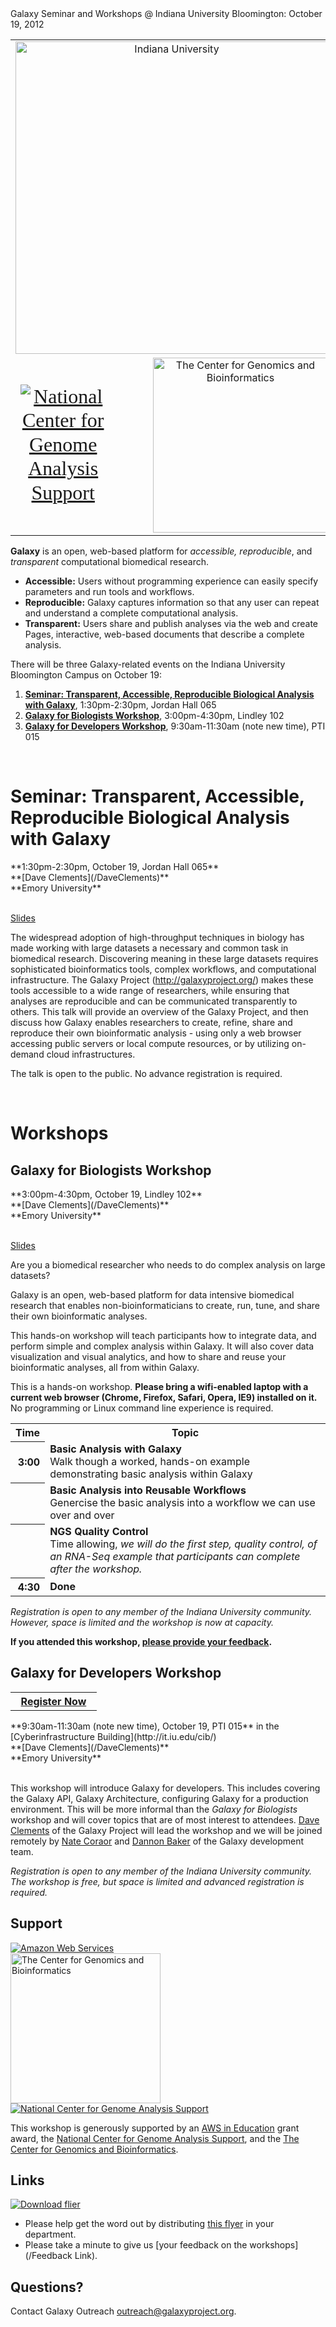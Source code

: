 <div class='center'>
<div class="title">Galaxy Seminar and Workshops @ Indiana University Bloomington: October 19, 2012</div>
</div>

<table>
  <tr>
    <td colspan=3 style=" text-align: center; border: none;"> <a href='http://indiana.edu/'><img src='/Images/Logos/IndianaU720.png' alt='Indiana University' width="500" /></a> </td>
  </tr>
  <tr>
    <td style=" border: none; text-align: center; vertical-align: middle; font-family: 'Times New Roman',Georgia,Serif; font-size: 200%; line-height: 120%"> <a href='http://ncgas.org/'><img src='/Images/Logos/NCGAS_Logo300.png' alt='National Center for Genome Analysis Support' /></a> </td>
    <td style=" border: none; text-align: center; vertical-align: middle; width: 10%"> </td>
    <td style=" border: none; text-align: center; vertical-align: middle"> <a href='http://cgb.indiana.edu/'><img src='/Images/Logos/CGBLogoText.png' alt='The Center for Genomics and Bioinformatics' width="280px" /></a> </td>
  </tr>
</table>



**Galaxy** is an open, web-based platform for *accessible, reproducible*, and *transparent* computational biomedical research.

* **Accessible:** Users without programming experience can easily specify parameters and run tools and workflows.
* **Reproducible:** Galaxy captures information so that any user can repeat and understand a complete computational analysis.
* **Transparent:** Users share and publish analyses via the web and create Pages, interactive, web-based documents that describe a complete analysis.

There will be three Galaxy-related events on the Indiana University Bloomington Campus on October 19: 
1. **[Seminar: Transparent, Accessible, Reproducible Biological Analysis with Galaxy](#seminar-transparent-accessible-reproducible-biological-analysis-with-galaxy)**, 1:30pm-2:30pm, Jordan Hall 065
1. **[Galaxy for Biologists Workshop](#galaxy-for-biologists-workshop)**, 3:00pm-4:30pm, Lindley 102 
1. **[Galaxy for Developers Workshop](#galaxy-for-developers-workshop)**, 9:30am-11:30am (note new time), PTI 015 

<br />

# Seminar: Transparent, Accessible, Reproducible Biological Analysis with Galaxy

<div class='indent'>
**1:30pm-2:30pm, October 19, Jordan Hall 065**<br />
**[Dave Clements](/DaveClements)**<br />
**Emory University**<br /><br />

[Slides](ATTACHMENT_URLDocuments/Presentations/2012_IndianaU.pdf)

The widespread adoption of high-throughput techniques in biology has made working with large datasets a necessary and common task in biomedical research.  Discovering meaning in these large datasets requires sophisticated bioinformatics tools, complex workflows, and computational infrastructure.  The Galaxy Project (http://galaxyproject.org/) makes these tools accessible to a wide range of researchers, while ensuring that analyses are reproducible and can be communicated transparently to others.  This talk will provide an overview of the Galaxy Project, and then discuss how Galaxy enables researchers to create, refine, share and reproduce their own bioinformatic analysis - using only a web browser accessing public servers or local compute resources, or by utilizing on-demand cloud infrastructures.

The talk is open to the public.  No advance registration is required.
</div>
<br />

# Workshops

## Galaxy for Biologists Workshop

<div class='indent'>
**3:00pm-4:30pm, October 19, Lindley 102**<br />
**[Dave Clements](/DaveClements)**<br />
**Emory University**<br /><br />

[Slides](ATTACHMENT_URLDocuments/Presentations/2012IndianaUGalaxyForBiologists.pdf)

Are you a biomedical researcher who needs to do complex analysis on large datasets?

Galaxy is an open, web-based platform for data intensive biomedical research that enables non-bioinformaticians to create, run, tune, and share their own bioinformatic analyses.

This hands-on workshop will teach participants how to integrate data, and perform simple and complex analysis within Galaxy.  It will also cover data visualization and visual analytics, and how to share and reuse your bioinformatic analyses, all from within Galaxy.

This is a hands-on workshop.  **Please bring a wifi-enabled laptop with a current web browser (Chrome, Firefox, Safari, Opera, IE9) installed on it.**  No programming or Linux command line experience is required.

<table>
  <tr class="th" >
    <th> Time </th>
    <th> Topic </th>
  </tr>
  <tr>
    <th style=" text-align: right;"> 3:00 </th>
    <td> <strong>Basic Analysis with Galaxy</strong><div class='indent'>Walk though a worked, hands-on example demonstrating basic analysis within Galaxy</div> </td>
  </tr>
  <tr>
    <th style=" text-align: right;"> </th>
    <td> <strong>Basic Analysis into Reusable Workflows</strong><div class='indent'>Genercise the basic analysis into a workflow we can use over and over</div> </td>
  </tr>
  <tr>
    <th style=" text-align: right;"> </th>
    <td> <strong>NGS Quality Control</strong><div class='indent'></em>Time allowing,<em> we will do the first step, quality control, of an RNA-Seq example that participants can complete after the workshop.</div> </td>
  </tr>
  <tr>
    <th style=" text-align: right;"> 4:30 </th>
    <td> <strong>Done</strong> </td>
  </tr>
</table>


*Registration is open to any member of the Indiana University community. However, space is limited and the workshop is now at capacity.*

**If you attended this workshop, [please provide your feedback](http://bit.ly/IUFeedbackG4B).**
</div>


## Galaxy for Developers Workshop

<div class='right'>
<table>
  <tr>
    <th style=" border: none"> &nbsp;&nbsp;<a href='http://bit.ly/QdCSb0'>Register Now</a>&nbsp;&nbsp; </th>
  </tr>
</table>

</div>

<div class='indent'>
**9:30am-11:30am (note new time), October 19, PTI 015** in the [Cyberinfrastructure Building](http://it.iu.edu/cib/)<br />
**[Dave Clements](/DaveClements)**<br />
**Emory University**<br /><br />

This workshop will introduce Galaxy for developers.  This includes covering the Galaxy API, Galaxy Architecture, configuring Galaxy for a production environment.  This will be more informal than the *Galaxy for Biologists* workshop and will cover topics that are of most interest to attendees.  [Dave Clements](/DaveClements) of the Galaxy Project will lead the workshop and we will be joined remotely by [Nate Coraor](/nate) and [Dannon Baker](/DannonBaker) of the Galaxy development team.

*Registration is open to any member of the Indiana University community. The workshop is free, but space is limited and advanced registration is required.*
</div>


## Support
<div class='right'><a href='http://aws.amazon.com/'><img src='/Images/Logos/AWSLogo.png' alt='Amazon Web Services' /></a></div>
<div class='right'><a href='http://cgb.indiana.edu/'><img src='/Images/Logos/CGBLogoText.png' alt='The Center for Genomics and Bioinformatics' width="240px" /></a></div>
<div class='right'><a href='http://ncgas.org/'><img src='/Images/Logos/NCGAS_Logo300.png' alt='National Center for Genome Analysis Support' /></a></div>

This workshop is generously supported by an [AWS in Education](http://aws.amazon.com/education/) grant award, the [National Center for Genome Analysis Support](http://ncgas.org/), and the [The Center for Genomics and Bioinformatics](http://cgb.indiana.edu/).



## Links
<div class='right'><a href='/attachment:IndianaUGalaxyWorkshop.pdf.md'><img src='/IndianaUGalaxyWorkshopThumb.png' alt='Download flier' /></a></div>

* Please help get the word out by distributing [this flyer](ATTACHMENT_URLIndianaUGalaxyWorkshop.pdf) in your department.
* Please take a minute to give us [your feedback on the workshops](/Feedback Link).

## Questions?

Contact Galaxy Outreach [outreach@galaxyproject.org](outreach@galaxyproject.org).

